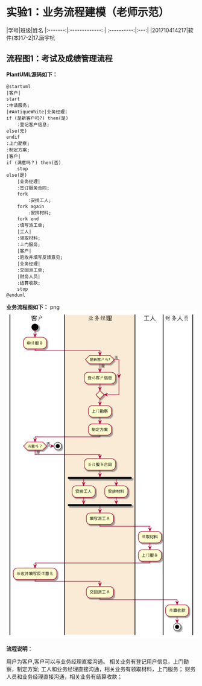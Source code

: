 # 实验1：业务流程建模（老师示范）
|学号|班级|姓名
|:-------:|:-------------: | :----------:|:---:|
|201710414217|软件(本)17-2|17.唐宇杭

## 流程图1：考试及成绩管理流程

**PlantUML源码如下：**

``` flow1
@startuml
|客户|
start
:申请服务;
|#AntiqueWhite|业务经理|
if (是新客户吗?) then(是)
    :登记客户信息;
else(无)
endif
:上门勘察;
:制定方案;
|客户|
if (满意吗？) then(否)
    stop
else(是)
    |业务经理|
    :签订服务合同;
    fork
        :安排工人;
    fork again
        :安排材料;
    fork end
    :填写派工单;
    |工人|
    :领取材料;
    :上门服务;
    |客户|
    :验收并填写反馈意见;
    |业务经理|
    :交回派工单;
    |财务人员|
    :结算收款;
    stop
@enduml
```

**业务流程图如下：**
png
![flow1](./1.png)

**流程说明：**

用户为客户,客户可以与业务经理直接沟通。
相关业务有登记用户信息，上门勘察，制定方案;
工人和业务经理直接沟通，相关业务有领取材料，上门服务；
财务人员和业务经理直接沟通，相关业务有结算收款；
